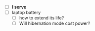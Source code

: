 - [ ] **I serve**
- [ ] laptop battery
	- [ ] how to extend its life?
	- [ ] Will hibernation mode cost power?
<!--stackedit_data:
eyJoaXN0b3J5IjpbLTI4MTQ3MjIxNl19
-->